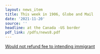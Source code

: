 ```yaml
---
layout: news_item
title: This week in 1906, Globe and Mail
date: '2021-11-20'
source: ''
headline: at the Canada -US border
pdf_link: /pdfs/news8.pdf
---
```


[Would not refund fee to intending immigrant](/pdfs/news8.pdf)